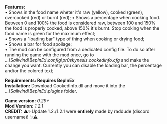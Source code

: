 **Features:**  
• Shows in the food name wheter it's raw (yellow), cooked (green), overcooked (red) or burnt (red);
• Shows a percentage when cooking food. Between 0 and 100% the food is considered raw, between 100 and 150% the food is properly cooked, above 150% it's burnt. Stop cooking when the food name is green for the maximum effect;  
• Shows a "loading bar" type of thing when cooking or drying food;  
• Shows a bar for food spoilage;  
• The mod can be configured from a dedicated config file. To do so after running the game with the mod once, go to *...\Sailwind\BepInEx\config\pr0skynesis.cookedinfo.cfg* and make the change you want. Currently you can disable the loading bar, the percentage and/or the colored text;

**Requirements: Requires BepInEx**  
**Installation:** Download CookedInfo.dll and move it into the *...\Sailwind\BepInEx\plugins* folder.  
  
**Game version:** *0.29+*  
**Mod Version:** *1.2.1*  
**CREDIT:** ⚠️✨Update 1.2./1.2.1 were **entirely** made by raddude (discord username)! ✨⚠️

